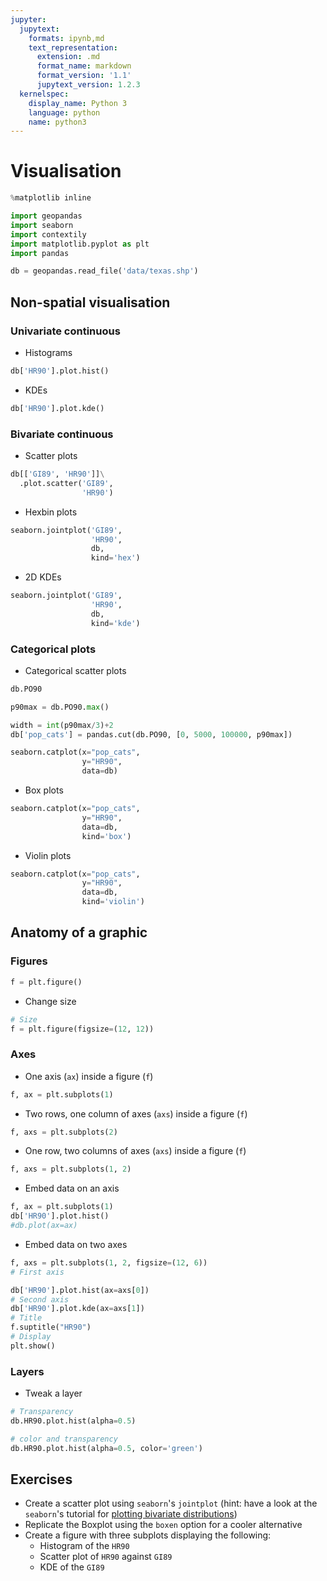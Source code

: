 ```yaml
---
jupyter:
  jupytext:
    formats: ipynb,md
    text_representation:
      extension: .md
      format_name: markdown
      format_version: '1.1'
      jupytext_version: 1.2.3
  kernelspec:
    display_name: Python 3
    language: python
    name: python3
---
```


# Visualisation

```python
%matplotlib inline

import geopandas
import seaborn
import contextily
import matplotlib.pyplot as plt
import pandas

db = geopandas.read_file('data/texas.shp')
```

## Non-spatial visualisation


### Univariate continuous


* Histograms

```python
db['HR90'].plot.hist()
```

* KDEs

```python
db['HR90'].plot.kde()
```

### Bivariate continuous


* Scatter plots

```python
db[['GI89', 'HR90']]\
  .plot.scatter('GI89', 
                'HR90')
```

* Hexbin plots

```python
seaborn.jointplot('GI89', 
                  'HR90', 
                  db, 
                  kind='hex')
```

* 2D KDEs

```python
seaborn.jointplot('GI89', 
                  'HR90', 
                  db, 
                  kind='kde')
```

### Categorical plots


* Categorical scatter plots

```python
db.PO90
```

```python
p90max = db.PO90.max()
```

```python
width = int(p90max/3)+2
db['pop_cats'] = pandas.cut(db.PO90, [0, 5000, 100000, p90max])
```

```python
seaborn.catplot(x="pop_cats",
                y="HR90",
                data=db)
```

* Box plots

```python
seaborn.catplot(x="pop_cats",
                y="HR90",
                data=db,
                kind='box')
```

* Violin plots

```python
seaborn.catplot(x="pop_cats",
                y="HR90",
                data=db,
                kind='violin')
```

## Anatomy of a graphic


### Figures

```python
f = plt.figure()
```

* Change size

```python
# Size
f = plt.figure(figsize=(12, 12))
```

### Axes


* One axis (`ax`) inside a figure (`f`)

```python
f, ax = plt.subplots(1)
```

* Two rows, one column of axes (`axs`) inside a figure (`f`)

```python
f, axs = plt.subplots(2)
```

* One row, two columns of axes (`axs`) inside a figure (`f`)

```python
f, axs = plt.subplots(1, 2)
```

* Embed data on an axis

```python
f, ax = plt.subplots(1)
db['HR90'].plot.hist()
#db.plot(ax=ax)
```

* Embed data on two axes

```python
f, axs = plt.subplots(1, 2, figsize=(12, 6))
# First axis

db['HR90'].plot.hist(ax=axs[0])
# Second axis
db['HR90'].plot.kde(ax=axs[1])
# Title
f.suptitle("HR90")
# Display
plt.show()
```

### Layers


* Tweak a layer

```python
# Transparency
db.HR90.plot.hist(alpha=0.5)
```

```python
# color and transparency
db.HR90.plot.hist(alpha=0.5, color='green')
```

## Exercises


* Create a scatter plot using `seaborn`'s `jointplot` (hint: have a look at the `seaborn`'s tutorial for [plotting bivariate distributions](http://seaborn.pydata.org/tutorial/distributions.html#plotting-bivariate-distributions)) 
* Replicate the Boxplot using the `boxen` option for a cooler alternative
* Create a figure with three subplots displaying the following:
    - Histogram of the `HR90`
    - Scatter plot of `HR90` against `GI89`
    - KDE of the `GI89`
